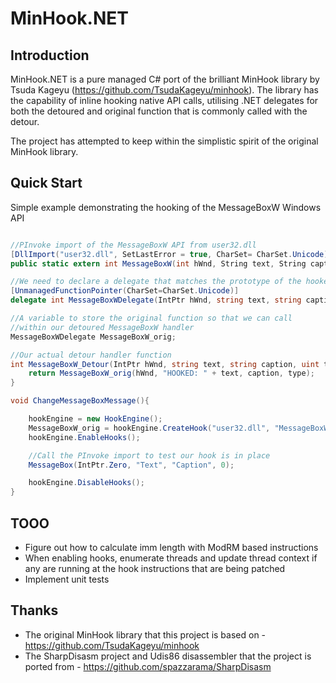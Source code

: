 # MinHook.NET

## Introduction

MinHook.NET is a pure managed C# port of the brilliant MinHook library by Tsuda Kageyu (https://github.com/TsudaKageyu/minhook).  The library has the capability of inline hooking native API calls, utilising .NET delegates for both the detoured and original function that is commonly called with the detour.

The project has attempted to keep within the simplistic spirit of the original MinHook library.

## Quick Start

Simple example demonstrating the hooking of the MessageBoxW Windows API

```c#

//PInvoke import of the MessageBoxW API from user32.dll 
[DllImport("user32.dll", SetLastError = true, CharSet= CharSet.Unicode)]
public static extern int MessageBoxW(int hWnd, String text, String caption, uint type);

//We need to declare a delegate that matches the prototype of the hooked function
[UnmanagedFunctionPointer(CharSet=CharSet.Unicode)]
delegate int MessageBoxWDelegate(IntPtr hWnd, string text, string caption, uint type);

//A variable to store the original function so that we can call
//within our detoured MessageBoxW handler
MessageBoxWDelegate MessageBoxW_orig;

//Our actual detour handler function
int MessageBoxW_Detour(IntPtr hWnd, string text, string caption, uint type){
    return MessageBoxW_orig(hWnd, "HOOKED: " + text, caption, type);
}

void ChangeMessageBoxMessage(){

    hookEngine = new HookEngine();
    MessageBoxW_orig = hookEngine.CreateHook("user32.dll", "MessageBoxW", new MessageBoxWDelegate(this.MessageBoxW_Detour));
    hookEngine.EnableHooks();

    //Call the PInvoke import to test our hook is in place
    MessageBox(IntPtr.Zero, "Text", "Caption", 0);

    hookEngine.DisableHooks();
}
```

## TOOO

* Figure out how to calculate imm length with ModRM based instructions
* When enabling hooks, enumerate threads and update thread context if any are running at the hook instructions that are being patched
* Implement unit tests

## Thanks

* The original MinHook library that this project is based on - https://github.com/TsudaKageyu/minhook
* The SharpDisasm project and Udis86 disassembler that the project is ported from -  https://github.com/spazzarama/SharpDisasm
